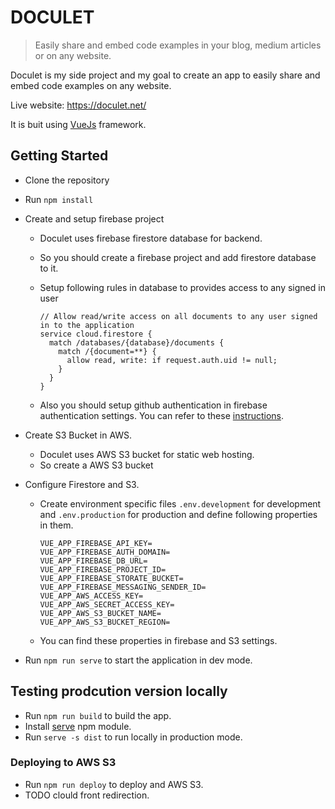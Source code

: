 # DOCULET

> Easily share and embed code examples in your blog, medium articles or on any website.



Doculet is my side project and my goal to create an app to easily share and embed code examples on any website.

Live website: https://doculet.net/

It is buit using [VueJs](https://vuejs.org/) framework.

## Getting Started

* Clone the repository

* Run `npm install`

* Create and setup firebase project 

  * Doculet uses firebase firestore database for backend.

  * So you should create a firebase project and add firestore database to it.

  * Setup following rules in database to provides access to any signed in user

    ```
    // Allow read/write access on all documents to any user signed in to the application
    service cloud.firestore {
      match /databases/{database}/documents {
        match /{document=**} {
          allow read, write: if request.auth.uid != null;
        }
      }
    }
    ```

  * Also you should setup github authentication in firebase authentication settings. You can refer to these [instructions](https://firebase.google.com/docs/auth/web/github-auth).

* Create S3 Bucket in AWS.

  * Doculet uses AWS S3 bucket for static web hosting.
  * So create a AWS S3 bucket

* Configure Firestore and S3.

  * Create environment specific files `.env.development` for development and `.env.production` for production and define following properties in them.

    ```
    VUE_APP_FIREBASE_API_KEY=
    VUE_APP_FIREBASE_AUTH_DOMAIN=
    VUE_APP_FIREBASE_DB_URL=
    VUE_APP_FIREBASE_PROJECT_ID=
    VUE_APP_FIREBASE_STORATE_BUCKET=
    VUE_APP_FIREBASE_MESSAGING_SENDER_ID=
    VUE_APP_AWS_ACCESS_KEY=
    VUE_APP_AWS_SECRET_ACCESS_KEY=
    VUE_APP_AWS_S3_BUCKET_NAME=
    VUE_APP_AWS_S3_BUCKET_REGION=
    ```

  * You can find these properties in firebase and S3 settings.

* Run `npm run serve` to start the application in dev mode.



## Testing prodcution version locally

* Run `npm run build` to build the app.
* Install [serve](https://www.npmjs.com/package/serve) npm module.
* Run `serve -s dist` to run locally in production mode.



### Deploying to AWS S3

* Run `npm run deploy` to deploy and AWS S3.
* TODO clould front redirection.